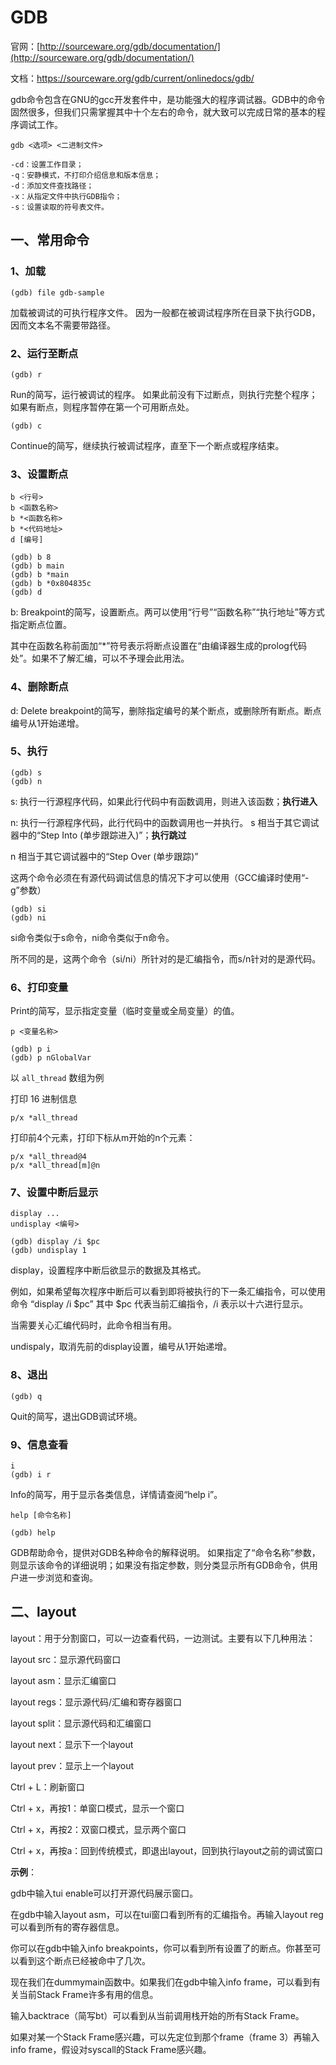 # GDB

官网：[http://sourceware.org/gdb/documentation/](http://sourceware.org/gdb/documentation/)

文档：https://sourceware.org/gdb/current/onlinedocs/gdb/

gdb命令包含在GNU的gcc开发套件中，是功能强大的程序调试器。GDB中的命令固然很多，但我们只需掌握其中十个左右的命令，就大致可以完成日常的基本的程序调试工作。

```shell
gdb <选项> <二进制文件>

-cd：设置工作目录； 
-q：安静模式，不打印介绍信息和版本信息； 
-d：添加文件查找路径； 
-x：从指定文件中执行GDB指令； 
-s：设置读取的符号表文件。
```

## 一、常用命令

### 1、加载

```
(gdb) file gdb-sample
```

加载被调试的可执行程序文件。 因为一般都在被调试程序所在目录下执行GDB，因而文本名不需要带路径。

### 2、运行至断点

```
(gdb) r
```

Run的简写，运行被调试的程序。 如果此前没有下过断点，则执行完整个程序；如果有断点，则程序暂停在第一个可用断点处。

```
(gdb) c
```

Continue的简写，继续执行被调试程序，直至下一个断点或程序结束。

### 3、设置断点

```
b <行号> 
b <函数名称> 
b *<函数名称> 
b *<代码地址> 
d [编号]

(gdb) b 8 
(gdb) b main 
(gdb) b *main 
(gdb) b *0x804835c 
(gdb) d
```

b: Breakpoint的简写，设置断点。两可以使用“行号”“函数名称”“执行地址”等方式指定断点位置。

其中在函数名称前面加“*”符号表示将断点设置在“由编译器生成的prolog代码处”。如果不了解汇编，可以不予理会此用法。

### 4、删除断点

d: Delete breakpoint的简写，删除指定编号的某个断点，或删除所有断点。断点编号从1开始递增。

### 5、执行

```
(gdb) s 
(gdb) n
```

s: 执行一行源程序代码，如果此行代码中有函数调用，则进入该函数；**执行进入**

n: 执行一行源程序代码，此行代码中的函数调用也一并执行。 s 相当于其它调试器中的“Step Into (单步跟踪进入)”；**执行跳过**

n 相当于其它调试器中的“Step Over (单步跟踪)” 

这两个命令必须在有源代码调试信息的情况下才可以使用（GCC编译时使用“-g”参数）

```
(gdb) si
(gdb) ni
```

si命令类似于s命令，ni命令类似于n命令。

所不同的是，这两个命令（si/ni）所针对的是汇编指令，而s/n针对的是源代码。

### 6、打印变量

Print的简写，显示指定变量（临时变量或全局变量）的值。

```
p <变量名称>

(gdb) p i 
(gdb) p nGlobalVar
```

以 `all_thread` 数组为例

打印 16 进制信息

```
p/x *all_thread
```

打印前4个元素，打印下标从m开始的n个元素：

```
p/x *all_thread@4
p/x *all_thread[m]@n
```



### 7、设置中断后显示

```
display ... 
undisplay <编号>

(gdb) display /i $pc 
(gdb) undisplay 1
```

display，设置程序中断后欲显示的数据及其格式。 

例如，如果希望每次程序中断后可以看到即将被执行的下一条汇编指令，可以使用命令 “display /i $pc” 其中 $pc 代表当前汇编指令，/i 表示以十六进行显示。

当需要关心汇编代码时，此命令相当有用。

undispaly，取消先前的display设置，编号从1开始递增。

### 8、退出

```
(gdb) q
```

Quit的简写，退出GDB调试环境。

### 9、信息查看

```
i
(gdb) i r
```

Info的简写，用于显示各类信息，详情请查阅“help i”。

```
help [命令名称]

(gdb) help
```

GDB帮助命令，提供对GDB名种命令的解释说明。 如果指定了“命令名称”参数，则显示该命令的详细说明；如果没有指定参数，则分类显示所有GDB命令，供用户进一步浏览和查询。

## 二、layout

layout：用于分割窗口，可以一边查看代码，一边测试。主要有以下几种用法：

layout src：显示源代码窗口

layout asm：显示汇编窗口

layout regs：显示源代码/汇编和寄存器窗口

layout split：显示源代码和汇编窗口

layout next：显示下一个layout

layout prev：显示上一个layout

Ctrl + L：刷新窗口

Ctrl + x，再按1：单窗口模式，显示一个窗口

Ctrl + x，再按2：双窗口模式，显示两个窗口

Ctrl + x，再按a：回到传统模式，即退出layout，回到执行layout之前的调试窗口



**示例**：

gdb中输入tui enable可以打开源代码展示窗口。

在gdb中输入layout asm，可以在tui窗口看到所有的汇编指令。再输入layout reg可以看到所有的寄存器信息。

你可以在gdb中输入info breakpoints，你可以看到所有设置了的断点。你甚至可以看到这个断点已经被命中了几次。

现在我们在dummymain函数中。如果我们在gdb中输入info frame，可以看到有关当前Stack Frame许多有用的信息。

输入backtrace（简写bt）可以看到从当前调用栈开始的所有Stack Frame。

如果对某一个Stack Frame感兴趣，可以先定位到那个frame（frame 3）再输入info frame，假设对syscall的Stack Frame感兴趣。
